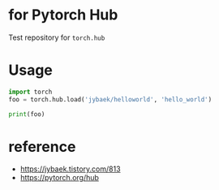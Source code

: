 # for Pytorch Hub
Test repository for `torch.hub`
# Usage
```python
import torch
foo = torch.hub.load('jybaek/helloworld', 'hello_world')

print(foo)
```

# reference
  - https://jybaek.tistory.com/813
  - https://pytorch.org/hub
